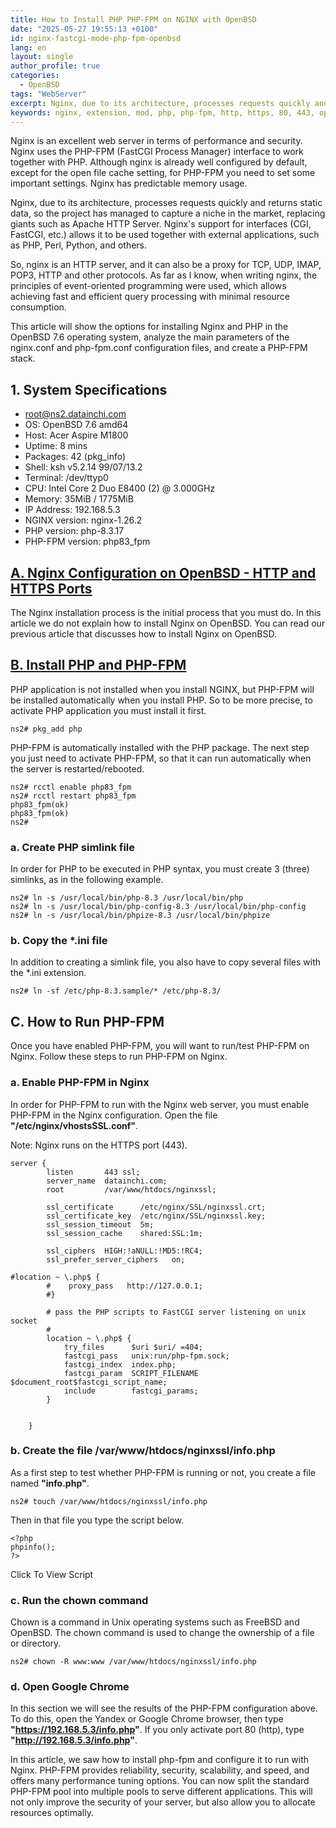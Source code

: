 ```yaml
---
title: How to Install PHP PHP-FPM on NGINX with OpenBSD
date: "2025-05-27 19:55:13 +0100"
id: nginx-fastcgi-mode-php-fpm-openbsd
lang: en
layout: single
author_profile: true
categories:
  - OpenBSD
tags: "WebServer"
excerpt: Nginx, due to its architecture, processes requests quickly and returns static data, so the project has managed to capture a niche in the market, replacing giants such as Apache HTTP Server
keywords: nginx, extension, mod, php, php-fpm, http, https, 80, 443, openssl, openbsd, web server
---
```


Nginx is an excellent web server in terms of performance and security. Nginx uses the PHP-FPM (FastCGI Process Manager) interface to work together with PHP. Although nginx is already well configured by default, except for the open file cache setting, for PHP-FPM you need to set some important settings. Nginx has predictable memory usage.

Nginx, due to its architecture, processes requests quickly and returns static data, so the project has managed to capture a niche in the market, replacing giants such as Apache HTTP Server. Nginx's support for interfaces (CGI, FastCGI, etc.) allows it to be used together with external applications, such as PHP, Perl, Python, and others.

So, nginx is an HTTP server, and it can also be a proxy for TCP, UDP, IMAP, POP3, HTTP and other protocols. As far as I know, when writing nginx, the principles of event-oriented programming were used, which allows achieving fast and efficient query processing with minimal resource consumption.

This article will show the options for installing Nginx and PHP in the OpenBSD 7.6 operating system, analyze the main parameters of the nginx.conf and php-fpm.conf configuration files, and create a PHP-FPM stack.


## 1. System Specifications
- root@ns2.datainchi.com
- OS: OpenBSD 7.6 amd64
- Host: Acer Aspire M1800
- Uptime: 8 mins
- Packages: 42 (pkg_info)
- Shell: ksh v5.2.14 99/07/13.2
- Terminal: /dev/ttyp0
- CPU: Intel Core 2 Duo E8400 (2) @ 3.000GHz
- Memory: 35MiB / 1775MiB
- IP Address: 192.168.5.3
- NGINX version: nginx-1.26.2
- PHP version: php-8.3.17
- PHP-FPM version: php83_fpm

## [A. Nginx Configuration on OpenBSD - HTTP and HTTPS Ports](https://unixwinbsd.site/en/openbsd/2025/05/16/configuration-nginx-openbsd-port-http-https-80-443/)
The Nginx installation process is the initial process that you must do. In this article we do not explain how to install Nginx on OpenBSD. You can read our previous article that discusses how to install Nginx on OpenBSD.

## [B. Install PHP and PHP-FPM](https://unixwinbsd.site/en/openbsd/2025/05/17/nginx-fastcgi-mode-php-fpm-openbsd)
PHP application is not installed when you install NGINX, but PHP-FPM will be installed automatically when you install PHP. So to be more precise, to activate PHP application you must install it first.

```
ns2# pkg_add php
```
PHP-FPM is automatically installed with the PHP package. The next step you just need to activate PHP-FPM, so that it can run automatically when the server is restarted/rebooted.

```
ns2# rcctl enable php83_fpm
ns2# rcctl restart php83_fpm
php83_fpm(ok)
php83_fpm(ok)
ns2#
```

### a. Create PHP simlink file
In order for PHP to be executed in PHP syntax, you must create 3 (three) simlinks, as in the following example.

```
ns2# ln -s /usr/local/bin/php-8.3 /usr/local/bin/php
ns2# ln -s /usr/local/bin/php-config-8.3 /usr/local/bin/php-config
ns2# ln -s /usr/local/bin/phpize-8.3 /usr/local/bin/phpize
```

### b. Copy the *.ini file
In addition to creating a simlink file, you also have to copy several files with the *.ini extension.

```
ns2# ln -sf /etc/php-8.3.sample/* /etc/php-8.3/
```

## C. How to Run PHP-FPM
Once you have enabled PHP-FPM, you will want to run/test PHP-FPM on Nginx. Follow these steps to run PHP-FPM on Nginx.

### a. Enable PHP-FPM in Nginx
In order for PHP-FPM to run with the Nginx web server, you must enable PHP-FPM in the Nginx configuration. Open the file **"/etc/nginx/vhostsSSL.conf"**.

Note: Nginx runs on the HTTPS port (443).

```
server {
        listen       443 ssl;
        server_name  datainchi.com;
        root         /var/www/htdocs/nginxssl;

        ssl_certificate      /etc/nginx/SSL/nginxssl.crt;
        ssl_certificate_key  /etc/nginx/SSL/nginxssl.key;
        ssl_session_timeout  5m;
        ssl_session_cache    shared:SSL:1m;

        ssl_ciphers  HIGH:!aNULL:!MD5:!RC4;
        ssl_prefer_server_ciphers   on;

#location ~ \.php$ {
        #    proxy_pass   http://127.0.0.1;
        #}

        # pass the PHP scripts to FastCGI server listening on unix socket
        #
        location ~ \.php$ {
            try_files      $uri $uri/ =404;
            fastcgi_pass   unix:run/php-fpm.sock;
            fastcgi_index  index.php;
            fastcgi_param  SCRIPT_FILENAME $document_root$fastcgi_script_name;
            include        fastcgi_params;
        }


    }
```

### b. Create the file /var/www/htdocs/nginxssl/info.php
As a first step to test whether PHP-FPM is running or not, you create a file named **"info.php"**.

```
ns2# touch /var/www/htdocs/nginxssl/info.php
```
Then in that file you type the script below.

```
<?php
phpinfo();
?>
```


Click To View Script

### c. Run the chown command
Chown is a command in Unix operating systems such as FreeBSD and OpenBSD. The chown command is used to change the ownership of a file or directory.

```
ns2# chown -R www:www /var/www/htdocs/nginxssl/info.php
```

### d. Open Google Chrome
In this section we will see the results of the PHP-FPM configuration above. To do this, open the Yandex or Google Chrome browser, then type **"https://192.168.5.3/info.php"**. If you only activate port 80 (http), type **"http://192.168.5.3/info.php"**.

In this article, we saw how to install php-fpm and configure it to run with Nginx. PHP-FPM provides reliability, security, scalability, and speed, and offers many performance tuning options. You can now split the standard PHP-FPM pool into multiple pools to serve different applications. This will not only improve the security of your server, but also allow you to allocate resources optimally.



